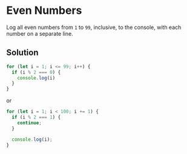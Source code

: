 # Even Numbers
Log all even numbers from `1` to `99`, inclusive, to the console, with each number on a separate line.

## Solution
```js
for (let i = 1; i <= 99; i++) {
  if (i % 2 === 0) {
    console.log(i)
  }
}
```

or

```js
for (let i = 1; i < 100; i += 1) {
  if (i % 2 === 1) {
    continue;
  }

  console.log(i);
}
```